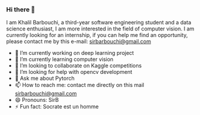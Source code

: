 ### Hi there 👋

<!--
**sirBarbouchi/sirBarbouchi** is a ✨ _special_ ✨ repository because its `README.md` (this file) appears on your GitHub profile.
-->

I am Khalil Barbouchi, a third-year software engineering student and a data science enthusiast, I am more interested in the field of computer vision. I am currently looking for an internship, if you can help me find an opportunity, please contact me by this e-mail: sirbarbouchi@gmail.com


* 🔭 I’m currently working on deep learning project
* 🌱 I’m currently learning computer vision
* 👯 I’m looking to collaborate on Kaggle competitions
* 🤔 I’m looking for help with opencv development
* 💬 Ask me about Pytorch
* 📫 How to reach me: contact me directly on this mail sirbarbouchi@gmail.com
* 😄 Pronouns: SirB
* ⚡ Fun fact: Socrate est un homme

